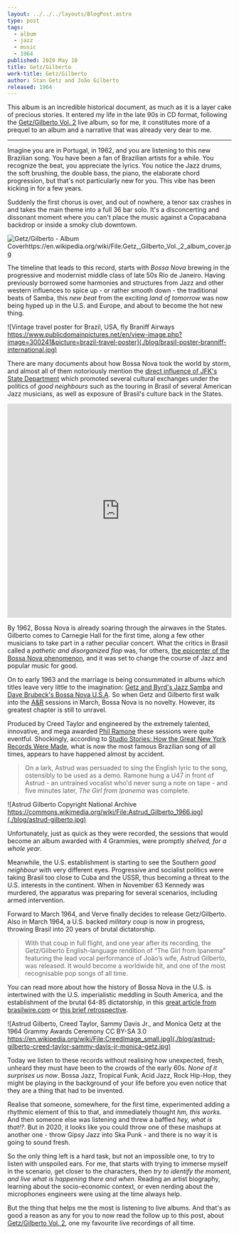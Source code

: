 ```yaml
---
layout: ../../../layouts/BlogPost.astro
type: post
tags:
  - album
  - jazz
  - music
  - 1964
published: 2020 May 10
title: Getz/Gilberto
work-title: Getz/Gilberto
author: Stan Getz and João Gilberto
released: 1964
---
```


This album is an incredible historical document, as much as it is a layer cake of precious stories. It entered my life in the late 90s in CD format, following the [Getz/Gilberto Vol. 2](/posts/2020-05/getz-gilberto--vol-2) live album, so for me, it constitutes more of a prequel to an album and a narrative that was already very dear to me.

---

Imagine you are in Portugal, in 1962, and you are listening to this new Brazilian song. You have been a fan of Brazilian artists for a while. You recognize the beat, you appreciate the lyrics. You notice the Jazz drums, the soft brushing, the double bass, the piano, the elaborate chord progression, but that's not particularly new for you. This vibe has been kicking in for a few years.

Suddenly the first chorus is over, and out of nowhere, a tenor sax crashes in and takes the main theme into a full 36 bar solo. It's a disconcerting and dissonant moment where you can't place the music against a Copacabana backdrop or inside a smoky club downtown.

![Getz/Gilberto - Album Coverhttps://en.wikipedia.org/wiki/File:Getz,_Gilberto_Vol._2_album_cover.jpg](./albums/getz-gilberto.jpg)

The timeline that leads to this record, starts with _Bossa Nova_ brewing in the progressive and modernist middle class of late 50s Rio de Janeiro. Having previously borrowed some harmonies and structures from Jazz and other western influences to spice up - or rather smooth down - the traditional beats of Samba, this _new beat_ from the exciting _land of tomorrow_ was now being hyped up in the U.S. and Europe, and about to become the hot new thing.

![Vintage travel poster for Brazil, USA, fly Braniff Airways https://www.publicdomainpictures.net/en/view-image.php?image=300241&picture=brazil-travel-poster](./blog/brasil-poster-branniff-international.jpg)

There are many documents about how Bossa Nova took the world by storm, and almost all of them notoriously mention the [direct influence of JFK's State Department](https://www.google.es/search?tbm=bks&q=bossa+nova+and+the+state+department) which promoted several cultural exchanges under the politics of _good neighbours_ such as the touring in Brasil of several American Jazz musicians, as well as exposure of Brasil's culture back in the States.

<iframe width="100%" height="480" src="https://www.youtube.com/embed/V_s4S4wOats" frameborder="0" allow="accelerometer; encrypted-media; gyroscope; picture-in-picture" allowfullscreen></iframe>

By 1962, Bossa Nova is already soaring through the airwaves in the States. Gilberto comes to Carnegie Hall for the first time, along a few other musicians to take part in a rather peculiar concert. What the critics in Brasil called a _pathetic and disorganized flop_ was, for others, [the epicenter of the Bossa Nova phenomenon](https://www.carnegiehall.org/Blog/2012/06/Live-from-Carnegie-Hall-Bossa-Nova), and it was set to change the course of Jazz and popular music for good.

On to early 1963 and the marriage is being consummated in albums which titles leave very little to the imagination: [Getz and Byrd's Jazz Samba](https://en.wikipedia.org/wiki/Jazz_Samba) and [Dave Brubeck's Bossa Nova U.S.A](https://en.wikipedia.org/wiki/Bossa_Nova_U.S.A.). So when Getz and Gilberto first walk into the [A&R](https://en.wikipedia.org/wiki/A_%26_R_Recording) sessions in March, Bossa Nova is no novelty. However, its greatest chapter is still to unravel.

Produced by Creed Taylor and engineered by the extremely talented, innovative, and mega awarded [Phil Ramone](https://en.wikipedia.org/wiki/Phil_Ramone) these sessions were quite eventful. Shockingly, according to [Studio Stories: How the Great New York Records Were Made](https://books.google.es/books?id=FkVMAgAAQBAJ&dq=getz+gilberto+husband+and+wife+are+nowhere+to+be+found), what is now the most famous Brazilian song of all times, appears to have happened almost by accident.

> On a lark, Astrud was persuaded to sing the English lyric to the song, ostensibly to be used as a demo. Ramone hung a U47 in front of Astrud - an untrained vocalist who'd never sung a note on tape - and five minutes later, _The Girl from Ipanema_ was complete.

![Astrud Gilberto Copyright National Archive https://commons.wikimedia.org/wiki/File:Astrud_Gilberto_1966.jpg](./blog/astrud-gilberto.jpg)

Unfortunately, just as quick as they were recorded, the sessions that would become an album awarded with 4 Grammies, were promptly _shelved, for a whole year_.

Meanwhile, the U.S. establishment is starting to see the Southern _good neighbour_ with very different eyes. Progressive and socialist politics were taking Brasil too close to Cuba and the USSR, thus becoming a threat to the U.S. interests in the continent. When in November 63 Kennedy was murdered, the apparatus was preparing for several scenarios, including armed intervention.

Forward to March 1964, and Verve finally decides to release Getz/Gilberto. Also in March 1964, a U.S. backed _military coup_ is now in progress, throwing Brasil into 20 years of brutal dictatorship.

> With that coup in full flight, and one year after its recording, the Getz/Gilberto English-language rendition of “The Girl from Ipanema” featuring the lead vocal performance of João’s wife, Astrud Gilberto, was released. It would become a worldwide hit, and one of the most recognisable pop songs of all time.

You can read more about how the history of Bossa Nova in the U.S. is intertwined with the U.S. imperialistic meddling in South America, and the establishment of the brutal 64-85 dictatorship, in this [great article from brasilwire.com](https://www.brasilwire.com/bossa-nova-modernity-and-empire/) or [this brief retrospective](https://notevenpast.org/getzgilberto-fifty-years-later-a-retrospective/).

![Astrud Gilberto, Creed Taylor, Sammy Davis Jr., and Monica Getz at the 1964 Grammy Awards Ceremony CC BY-SA 3.0 https://en.wikipedia.org/wiki/File:CreedImage_small.jpg](./blog/astrud-gilberto-creed-taylor-sammy-davis-jr-monica-getz.jpg)

Today we listen to these records without realising how unexpected, fresh, unheard they must have been to the crowds of the early 60s. _None of it surprises us now_. Bossa Jazz, Tropical Funk, Acid Jazz, Rock Hip-Hop, they might be playing in the background of your life before you even notice that they are a thing that had to be invented.

Realise that someone, somewhere, for the first time, experimented adding a rhythmic element of this to that, and immediately thought _hm, this works_. And then someone else was listening and threw a baffled _hey, what is that!?_. But in 2020, it looks like you could throw one of these mashups at another one - throw Gipsy Jazz into Ska Punk - and there is no way it is going to sound fresh.

So the only thing left is a hard task, but not an impossible one, to try to listen with unspoiled ears. For me, that starts with trying to immerse myself in the scenario, get closer to the characters, then _try to identify the moment, and live what is happening there and when_. Reading an artist biography, learning about the socio-economic context, or even nerding about the microphones engineers were using at the time always help.

But the thing that helps me the most is listening to live albums. And that's as good a reason as any for you to now read the follow up to this post, about [Getz/Gilberto Vol. 2](/posts/2020-05/getz-gilberto--vol-2), one my favourite live recordings of all time.
